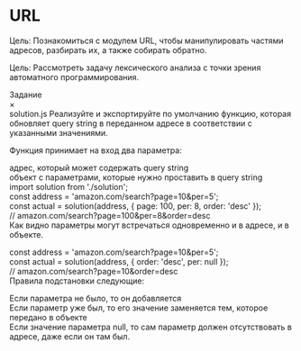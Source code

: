 # URL

Цель: Познакомиться с модулем URL, чтобы манипулировать частями адресов, разбирать их, а также собирать обратно.

Цель: Рассмотреть задачу лексического анализа с точки зрения автоматного программирования.

Задание<br/>
×<br/>
solution.js
Реализуйте и экспортируйте по умолчанию функцию, которая обновляет query string в переданном адресе в соответствии с указанными значениями.

Функция принимает на вход два параметра:

адрес, который может содержать query string<br/>
объект с параметрами, которые нужно проставить в query string<br/>
import solution from './solution';<br/>
const address = 'amazon.com/search?page=10&per=5';<br/>
const actual = solution(address, { page: 100, per: 8, order: 'desc' });<br/>
// amazon.com/search?page=100&per=8&order=desc<br/>
Как видно параметры могут встречаться одновременно и в адресе, и в объекте.

const address = 'amazon.com/search?page=10&per=5';<br/>
const actual = solution(address, { order: 'desc', per: null });<br/>
// amazon.com/search?page=10&order=desc<br/>
Правила подстановки следующие:

Если параметра не было, то он добавляется<br/>
Если параметр уже был, то его значение заменяется тем, которое передано в объекте<br/>
Если значение параметра null, то сам параметр должен отсутствовать в адресе, даже если он там был.


